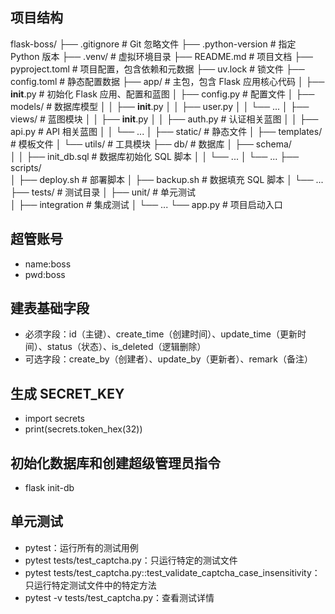 ## 项目结构
flask-boss/
├── .gitignore               # Git 忽略文件
├── .python-version          # 指定 Python 版本
├── .venv/                   # 虚拟环境目录
├── README.md                # 项目文档
├── pyproject.toml           # 项目配置，包含依赖和元数据
├── uv.lock                  # 锁文件
├── config.toml              # 静态配置数据
├── app/                     # 主包，包含 Flask 应用核心代码
│   ├── __init__.py          # 初始化 Flask 应用、配置和蓝图
│   ├── config.py            # 配置文件
│   ├── models/              # 数据库模型
│   │   ├── __init__.py
│   │   ├── user.py
│   │   └── ...
│   ├── views/               # 蓝图模块
│   │   ├── __init__.py
│   │   ├── auth.py          # 认证相关蓝图
│   │   ├── api.py           # API 相关蓝图
│   │   └── ...
│   ├── static/              # 静态文件
│   ├── templates/           # 模板文件
│   └── utils/               # 工具模块
├── db/                      # 数据库
│   ├── schema/              
│   │   ├── init_db.sql      # 数据库初始化 SQL 脚本
│   │   └── ...
│   └── ...
├── scripts/                 
│   ├── deploy.sh            # 部署脚本
│   ├── backup.sh            # 数据填充 SQL 脚本
│   └── ...
├── tests/                   # 测试目录
│   ├── unit/                # 单元测试            
│   ├── integration          # 集成测试 
│   └── ...
└── app.py                   # 项目启动入口

## 超管账号
- name:boss
- pwd:boss

## 建表基础字段
- 必须字段：id（主键）、create_time（创建时间）、update_time（更新时间）、status（状态）、is_deleted（逻辑删除）
- 可选字段：create_by（创建者）、update_by（更新者）、remark（备注）

## 生成 SECRET_KEY
- import secrets
- print(secrets.token_hex(32))

## 初始化数据库和创建超级管理员指令
- flask init-db

## 单元测试
- pytest：运行所有的测试用例
- pytest tests/test_captcha.py：只运行特定的测试文件
- pytest tests/test_captcha.py::test_validate_captcha_case_insensitivity：只运行特定测试文件中的特定方法
- pytest -v tests/test_captcha.py：查看测试详情


